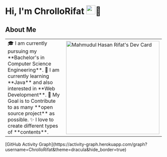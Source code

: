 # Hi, I'm ChrolloRifat <img src="https://i.ibb.co/n8nWnDQ/IMG-20230225-233109-853.jpg" width="29px">👋

## About Me
<table>
<tr>
  <td valign="center">
    🎓 I am currently pursuing my **Bachelor's in Computer Science Engineering**.
    🌱 I am currently learning **Java** and also interested in **Web Development**.
    🎯 My Goal is to Contribute to as many **open source project** as possible.
    ✨ I love to create different types of **contents**.
<td >
    <a href="https://app.daily.dev/ChrolloRifat"><img src="https://api.daily.dev/devcards/3ba68db2716c4cf1a6deee89bfe40bcb.png?r=ug0" alt="Mahmudul Hasan Rifat's Dev Card" width="300"/></a>
  </td></tr>
</table>
[GitHub Activity Graph](https://activity-graph.herokuapp.com/graph?username=ChrolloRifat&theme=dracula&hide_border=true)
